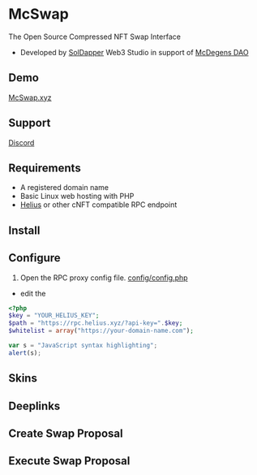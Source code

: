 # McSwap
The Open Source Compressed NFT Swap Interface
* Developed by [SolDapper](https://twitter.com/SolDapper) Web3 Studio in support of [McDegens DAO](https://twitter.com/McDegensDAO)

## Demo
[McSwap.xyz](https://mcswap.xyz)

## Support
[Discord](https://discord.com/invite/mcdegensdao)

## Requirements
* A registered domain name
* Basic Linux web hosting with PHP
* [Helius](https://www.helius.dev) or other cNFT compatible RPC endpoint

## Install

## Configure
1. Open the RPC proxy config file. [config/config.php](https://github.com/McDegens-DAO/McSwap/blob/main/config/config.php)
* edit the


```php
<?php
$key = "YOUR_HELIUS_KEY";
$path = "https://rpc.helius.xyz/?api-key=".$key;
$whitelist = array("https://your-domain-name.com");
```


```javascript
var s = "JavaScript syntax highlighting";
alert(s);
```






## Skins

## Deeplinks

## Create Swap Proposal

## Execute Swap Proposal
